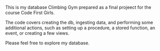 This is my database Climbing Gym prepared as a final projeect for the course Code First Girls.

The code covers creating the db, ingesting data, and performing some additional actions, such as setting up a procedure, a stored function, an event, or creating a few views. 


Please feel free to explore my database.
